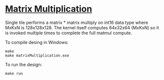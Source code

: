 <!---//===- README.md --------------------------*- Markdown -*-===//
//
// This file is licensed under the Apache License v2.0 with LLVM Exceptions.
// See https://llvm.org/LICENSE.txt for license information.
// SPDX-License-Identifier: Apache-2.0 WITH LLVM-exception
//
// Copyright (C) 2022, Advanced Micro Devices, Inc.
// 
//===----------------------------------------------------------------------===//-->

# <ins>Matrix Multiplication</ins>

Single tile performs a matrix * matrix multiply on int16 data type where MxKxN is 128x128x128. The kernel itself computes 64x32x64 (MxKxN) so it is invoked multiple times to complete the full matmul compute.

To compile desing in Windows:
```
make
make matrixMultiplication.exe
```

To run the design:
```
make run
```
